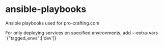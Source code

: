 # ansible-playbooks
Ansible playbooks used for pro-crafting.com

For only deploying services on specified environments, add --extra-vars '{"tagged_envs":['dev']}